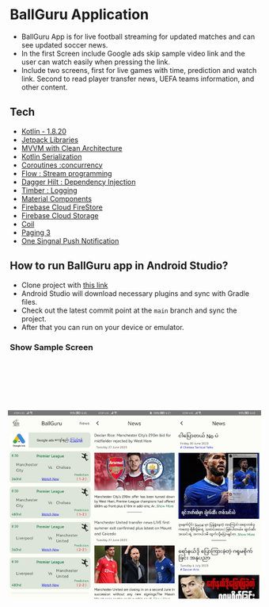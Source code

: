 # BallGuru Application
+ BallGuru App is for live football streaming for updated matches and can see updated soccer news.
+ In the first Screen include Google ads skip sample video link and the user can watch easily when pressing the link.
+ Include two screens, first for live games with time, prediction and watch link. Second to read player transfer news, UEFA teams information, and other content.

## Tech

- [Kotlin - 1.8.20](https://kotlinlang.org/docs/releases.html#release-details)
- [Jetpack Libraries](https://developer.android.com/jetpack)
- [MVVM with Clean Architecture](https://developer.android.com/topic/architecture)
- [Kotlin Serialization](https://kotlinlang.org/docs/serialization.html)
- [Coroutines :concurrency](https://developer.android.com/kotlin/coroutines)
- [Flow : Stream programming](https://developer.android.com/kotlin/flow)
- [Dagger Hilt : Dependency Injection](https://developer.android.com/training/dependency-injection/hilt-android)
- [Timber : Logging](https://github.com/JakeWharton/timber)
- [Material Components](https://developer.android.com/design/ui/mobile/guides/components/material-overview)
- [Firebase Cloud FireStore](https://firebase.google.com/docs/firestore)
- [Firebase Cloud Storage](https://firebase.google.com/docs/storage)
- [Coil](https://github.com/coil-kt/coil)
- [Paging 3](https://developer.android.com/topic/libraries/architecture/paging/v3-overview)
- [One Singnal Push Notification](https://onesignal.com)

## How to run BallGuru app in Android Studio?
- Clone project with [this link](https://github.com/ShineThyuZan/BallGuru.git)
- Android Studio will download necessary plugins and sync with Gradle files.
- Check out the latest commit point at the `main` branch and sync the project.
- After that you can run on your device or emulator.

### Show Sample Screen 
<div style="display: flex; justify-content: center; padding: 100px; ">
<img src="https://github.com/ShineThyuZan/BallGuru/blob/master/app/src/main/res/drawable-v24/screen1.jpg" alt="Live Match Screenshot" width="200" height="380">
<img src="https://github.com/ShineThyuZan/BallGuru/blob/master/app/src/main/res/drawable-v24/screen2.jpg" alt="Football News Screenshot" width="200" height="380">
  <img src="https://github.com/ShineThyuZan/BallGuru/blob/master/app/src/main/res/drawable-v24/screen3.jpg" alt="Football News Screenshot2" width="200" height="380">
</div>
